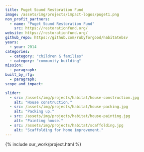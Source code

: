 ```yaml
---
title: Puget Sound Restoration Fund
image: /assets/img/projects/impact-logos/puget1.png
non_profit_partners:
  - name: "Puget Sound Restoration Fund"
    src: https://restorationfund.org/
website: https://restorationfund.org/
github_repo: https://github.com/rubyforgood/habitatebsv
years:
  - year: 2014
categories:
  - category: "children & families"
  - category: "community building"
mission:
  - paragraph:
built_by_rfg:
  - paragraph:
scope_and_impact:

slider:
  - src: /assets/img/projects/habitat/house-construction.jpg
    alt: "House construction."
  - src: /assets/img/projects/habitat/house-packing.jpg
    alt: "Packing up."
  - src: /assets/img/projects/habitat/house-painting.jpg
    alt: "Painting house."
  - src: /assets/img/projects/habitat/scaffolding.jpg
    alt: "Scaffolding for home improvement."
---
```


{% include our_work/project.html %}
